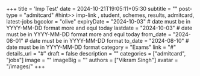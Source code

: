+++
title = 'Imp Test'
date = 2024-10-21T19:05:11+05:30
subtitle = ""
post-type = "admitcard" #hint>> imp-link , student, schemes, results, admitcard, latest-jobs
bgcolor = "olive"
expiryDate = "2024-10-03" # date must be in YYYY-MM-DD format more and equl today
lastdate = "2024-10-03" # date must be in YYYY-MM-DD format more and equl today
from_date = "2024-08-01" # date must be in YYYY-MM-DD format
to_date = "2024-08-10" # date must be in YYYY-MM-DD format
category = "Exams"
link = "#"
details_url = "#"
draft = false
description = ""
categories = ["admitcard", "jobs"]
image = ""
imageBig = ""
authors = ["Vikram Singh"]
avatar = "/images/"
+++

